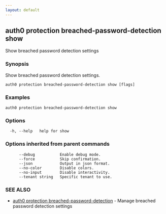 ```yaml
---
layout: default
---
```

## auth0 protection breached-password-detection show

Show breached password detection settings

### Synopsis

Show breached password detection settings.

```
auth0 protection breached-password-detection show [flags]
```

### Examples

```
auth0 protection breached-password-detection show
```

### Options

```
  -h, --help   help for show
```

### Options inherited from parent commands

```
      --debug           Enable debug mode.
      --force           Skip confirmation.
      --json            Output in json format.
      --no-color        Disable colors.
      --no-input        Disable interactivity.
      --tenant string   Specific tenant to use.
```

### SEE ALSO

* [auth0 protection breached-password-detection](auth0_protection_breached-password-detection.md)	 - Manage breached password detection settings

